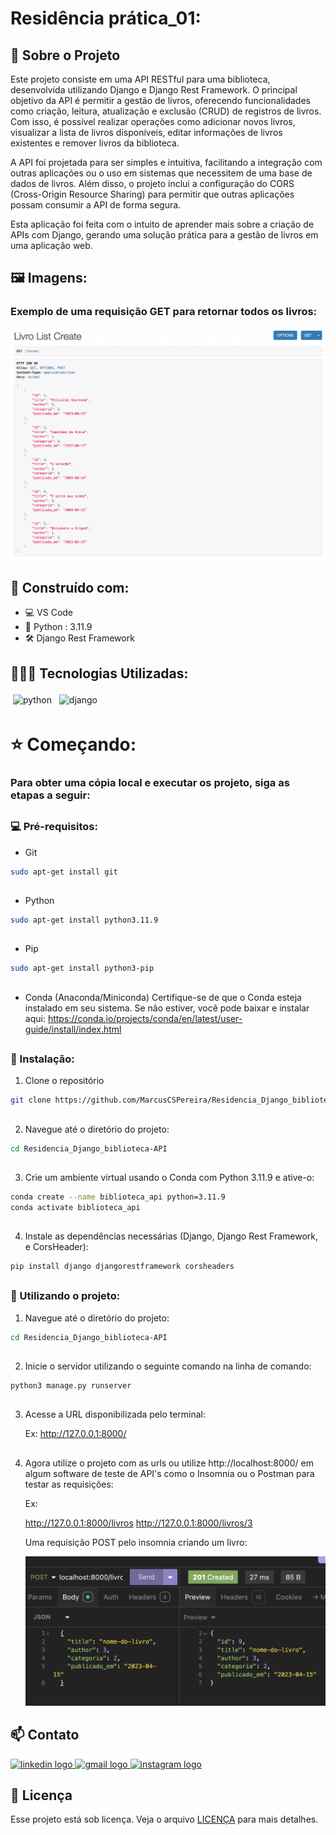 # Residência prática_01:

## 🔎 Sobre o Projeto

Este projeto consiste em uma API RESTful para uma biblioteca, desenvolvida utilizando Django e Django Rest Framework. O principal objetivo da API é permitir a gestão de livros, oferecendo funcionalidades como criação, leitura, atualização e exclusão (CRUD) de registros de livros. Com isso, é possível realizar operações como adicionar novos livros, visualizar a lista de livros disponíveis, editar informações de livros existentes e remover livros da biblioteca.

A API foi projetada para ser simples e intuitiva, facilitando a integração com outras aplicações ou o uso em sistemas que necessitem de uma base de dados de livros. Além disso, o projeto inclui a configuração do CORS (Cross-Origin Resource Sharing) para permitir que outras aplicações possam consumir a API de forma segura.

Esta aplicação foi feita com o intuito de aprender mais sobre a criação de APIs com Django, gerando uma solução prática para a gestão de livros em uma aplicação web.

##

## 🖼️ Imagens:

### Exemplo de uma requisição GET para retornar todos os livros:

![PREVIEW1][preview-preview1]

##

## 🔨 Construído com:

* 💻 VS Code
* 🐍 Python : 3.11.9 
* 🛠️ Django Rest Framework

##

## 👨🏽‍💻 Tecnologias Utilizadas:

<img src="https://img.shields.io/badge/python-3670A0?style=for-the-badge&logo=python&logoColor=ffdd54" alt="python" style="vertical-align:top; margin:4px"> <img src="https://img.shields.io/badge/django-%23092E20.svg?style=for-the-badge&logo=django&logoColor=white" alt="django" style="vertical-align:top; margin:4px">

##

# ⭐️ Começando:

### Para obter uma cópia local e executar os projeto, siga as etapas a seguir:

##

### 💻 Pré-requisitos:

* Git
```sh
sudo apt-get install git
```
##

* Python
```sh
sudo apt-get install python3.11.9
```
##

* Pip
```sh
sudo apt-get install python3-pip
```

##

* Conda (Anaconda/Miniconda)
    Certifique-se de que o Conda esteja instalado em seu sistema. Se não estiver, você pode baixar e instalar aqui: https://conda.io/projects/conda/en/latest/user-guide/install/index.html

##

### 🚀 Instalação:
 
1. Clone o repositório
```sh
git clone https://github.com/MarcusCSPereira/Residencia_Django_biblioteca-API.git
```
##

2. Navegue até o diretório do projeto:
```sh
cd Residencia_Django_biblioteca-API
```
##

3. Crie um ambiente virtual usando o Conda com Python 3.11.9 e ative-o:
```sh
conda create --name biblioteca_api python=3.11.9
conda activate biblioteca_api
```
##

4. Instale as dependências necessárias (Django, Django Rest Framework, e CorsHeader):
```sh
pip install django djangorestframework corsheaders

```
##

<!-- USAGE EXAMPLES -->
### 🐍 Utilizando o projeto:

1. Navegue até o diretório do projeto:
```sh
cd Residencia_Django_biblioteca-API
```

##

2. Inicie o servidor utilizando o seguinte comando na linha de comando:
```sh
python3 manage.py runserver
```

##

3. Acesse a URL disponibilizada pelo terminal:

    Ex: http://127.0.0.1:8000/

##

4. Agora utilize o projeto com as urls ou utilize http://localhost:8000/ em algum software de teste de API's como o Insomnia ou o Postman para testar as requisições:

    Ex:

    http://127.0.0.1:8000/livros
    http://127.0.0.1:8000/livros/3

    Uma requisição POST pelo insomnia criando um livro:

    ![PREVIEW2][preview-preview2]

##

<!-- CONTACT -->
## 📫 Contato

<div align="left">
  <a href="https://www.linkedin.com/in/marcus-césar-santos-pereira-70991a28a/" target="_blank">
    <img src="https://raw.githubusercontent.com/maurodesouza/profile-readme-generator/master/src/assets/icons/social/linkedin/default.svg" width="47" height="35" alt="linkedin logo"  />
  </a>
  <a href="contato.marcuscspereira@gmail.com" target="_blank">
    <img src="https://raw.githubusercontent.com/maurodesouza/profile-readme-generator/master/src/assets/icons/social/gmail/default.svg" width="47" height="35" alt="gmail logo"  />
  </a>
  <a href="https://www.instagram.com/_marcus.cesar/" target="_blank">
    <img src="https://raw.githubusercontent.com/maurodesouza/profile-readme-generator/master/src/assets/icons/social/instagram/default.svg" width="47" height="35" alt="instagram logo"  />
  </a>
</div>

<!-- MARKDOWN LINKS & IMAGES -->
[preview-preview1]: preview/preview_1.png
[preview-preview2]: preview/preview2.png

## 📝 Licença

Esse projeto está sob licença. Veja o arquivo [LICENÇA](LICENSE.md) para mais detalhes.
